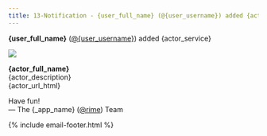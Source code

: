 ```yaml
---
title: 13-Notification - {user_full_name} (@{user_username}) added {actor_service}
---
```


**{user_full_name}** ([@{user_username}]({_app_base_url}/@{user_username})) added {actor_service}

![]({actor_image_url})

**{actor_full_name}**  
{actor_description}  
{actor_url_html}

Have fun!  
&mdash; The {_app_name} ([@rime]({_app_base_url}/@rime])) Team

{% include email-footer.html %}